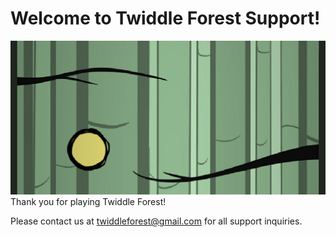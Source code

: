# Welcome to Twiddle Forest Support!
![Image of Twiddle Forest Gameplay](https://github.com/coats707/twiddleforest/blob/main/FeatureGraphic.png?raw=true)
Thank you for playing Twiddle Forest!

Please contact us at twiddleforest@gmail.com for all support inquiries.
